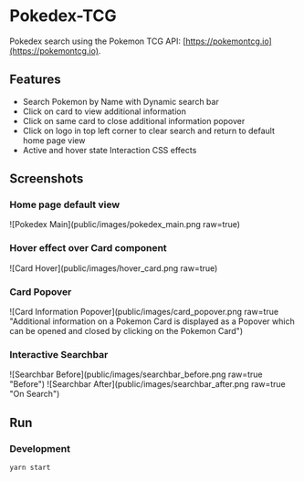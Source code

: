 # Pokedex-TCG
Pokedex search using the Pokemon TCG API: [https://pokemontcg.io](https://pokemontcg.io).

## Features
- Search Pokemon by Name with Dynamic search bar
- Click on card to view additional information
- Click on same card to close additional information popover
- Click on logo in top left corner to clear search and return to default home page view
- Active and hover state Interaction CSS effects 

## Screenshots
### Home page default view
![Pokedex Main](public/images/pokedex_main.png raw=true)

### Hover effect over Card component
![Card Hover](public/images/hover_card.png raw=true)

### Card Popover
![Card Information Popover](public/images/card_popover.png raw=true "Additional information on a Pokemon Card is displayed as a Popover which can be opened and closed by clicking on the Pokemon Card")

### Interactive Searchbar
![Searchbar Before](public/images/searchbar_before.png raw=true "Before")
![Searchbar After](public/images/searchbar_after.png raw=true "On Search")

## Run
### Development
`yarn start`
